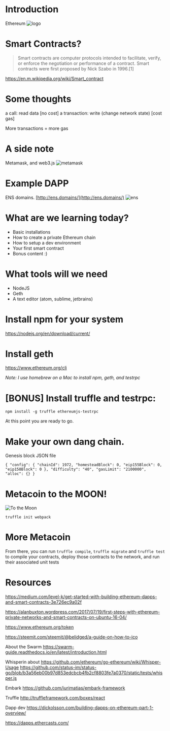 # Introduction

Ethereum
![logo](https://www.ethereum.org/images/logos/ETHEREUM-LOGO_LANDSCAPE_Black.png)

# Smart Contracts?
 > Smart contracts are computer protocols intended to facilitate, 
verify, or enforce the negotiation or performance of a contract. 
Smart contracts were first proposed by Nick Szabo in 1996.[1]

https://en.m.wikipedia.org/wiki/Smart_contract

# Some thoughts

a call: read data [no cost]
a transaction: write (change network state) [cost gas]

More transactions = more gas

# A side note 
Metamask, and web3.js
![metamask](https://metamask.io/img/metamask.png)

# Example DAPP 
ENS domains.
[http://ens.domains/](http://ens.domains/)
![ens](http://ens.domains/img/ens.svg)

# What are we learning today?
- Basic installations 
- How to create a private Ethereum chain 
- How to setup a dev environment 
- Your first smart contract 
- Bonus content :)

# What tools will we need
- NodeJS
- Geth
- A text editor (atom, sublime, jetbrains)

# Install npm for your system
https://nodejs.org/en/download/current/

# Install geth 
https://www.ethereum.org/cli

_Note: I use homebrew on a Mac to install npm, geth, and testrpc_

# [BONUS] Install truffle and testrpc:
`npm install -g truffle ethereumjs-testrpc`

At this point you are ready to go.

# Make your own dang chain.

Genesis block JSON file

`{
  "config": {
    "chainId": 1972,
    "homesteadBlock": 0,
    "eip155Block": 0,
    "eip158Block": 0
  },
  "difficulty": "40",
  "gasLimit": "2100000",
  "alloc": {}
}`

# Metacoin to the MOON!

![To the Moon](https://ethereum.org/images/moon-rocket@2x.png)

`truffle init webpack`

# More Metacoin

From there, you can run `truffle compile`, `truffle migrate` and `truffle test` to compile your contracts, deploy those contracts to the network, and run their associated unit tests

# Resources

https://medium.com/level-k/get-started-with-building-ethereum-dapps-and-smart-contracts-3e726ec9a02f

https://alanbuxton.wordpress.com/2017/07/19/first-steps-with-ethereum-private-networks-and-smart-contracts-on-ubuntu-16-04/

https://www.ethereum.org/token

https://steemit.com/steemit/@belidged/a-guide-on-how-to-ico

About the Swarm
https://swarm-guide.readthedocs.io/en/latest/introduction.html

Whisperin about
https://github.com/ethereum/go-ethereum/wiki/Whisper-Usage
https://github.com/status-im/status-go/blob/b3a56eb00b97d853edcbcb4fb2cf8803fe7a0370/static/tests/whisper.js

Embark
https://github.com/iurimatias/embark-framework

Truffle
http://truffleframework.com/boxes/react

Dapp dev
https://dickolsson.com/building-dapps-on-ethereum-part-1-overview/

https://dapps.ethercasts.com/




